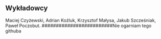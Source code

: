 ## Wykładowcy
Maciej Czyżewski, Adrian Koźluk, Krzysztof Małysa, Jakub Szcześniak, Paweł Poczobut.
#########################Nie ogarniam tego githuba
